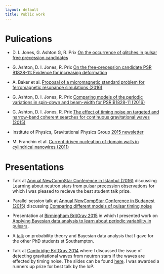 ```yaml
---
layout: default
title: Public work
---
```


# Pulications

* D. I. Jones, G. Ashton G, R. Prix [On the occurrence of glitches in pulsar free precession candidates](http://adsabs.harvard.edu/abs/2016arXiv161003509J)

* G. Ashton, D. I. Jones, R. Prix [On the free-precession candidate PSR B1828-11: Evidence for increasing deformation](http://adsabs.harvard.edu/abs/2016arXiv161003508A)

* A. Baker et al. [Proposal of a micromagnetic standard problem for ferromagnetic resonance simulations (2016)](http://adsabs.harvard.edu/abs/2016arXiv160305419B)

* G. Ashton, D. I. Jones, R. Prix [Comparing models of the periodic variations in spin-down and beam-width for PSR B1828-11 (2016) ](http://adsabs.harvard.edu/abs/2016MNRAS.458..881A)

* G. Ashton, D. I. Jones, R. Prix [The effect of timing noise on targeted
  and narrow-band coherent searches for continuous gravitational waves (2015)
  ](http://adsabs.harvard.edu/abs/2014arXiv1410.8044A)

* Institute of Physics, Gravitational Physics Group [2015 newsletter](
  http://www.iop.org/activity/groups/subject/gp/news/file_64991.pdf)

* M. Franchin et al. [Current driven nucleation of domain walls in cylindrical nanowires (2011)](http://www.southampton.ac.uk/~fangohr/publications/poster/MMM_2011_CurrentNanowire_Franchin.pdf)

# Presentations

* Talk at [Annual NewCompStar Conference in Istanbul
  (2016)](https://indico.cern.ch/event/472448/) discussing
  [Learning about neutron stars from pulsar precession observations](
https://indico.cern.ch/event/472448/contributions/1992071/attachments/1266420/1874875/GregAshtonIstanbul2016.pdf)
for which I was pleased to recieve the best student talk prize.

* Parallel session talk at [Annual NewCompStar Conference in Budapest
  (2015)](https://indico.kfki.hu/event/254/) discussing
  [Comparing different models of pulsar timing
  noise](https://indico.kfki.hu/event/254/session/6/contribution/126/material/slides/0.pdf)

* Presentation at [Birmingham BritGrav
  2015](http://www.sr.bham.ac.uk/britgrav15/) in which I presented work on
  [Applying Bayesian data analysis to learn about periodic variability in
  pulsars](BritGrav15.pdf).

* A [talk](Student_seminar02.pdf) on probability theory and Bayesian data
  analysis that I gave for the other PhD students st Southampton.

* Talk at [Cambridge BritGrav 2014](http://www.ast.cam.ac.uk/meetings/2014/britgrav.14) where
  I discussed the issue of detecting gravitational waves from neutron stars if
  the waves are effected by timing noise. The slides can be found [here](BritGrav.pdf).
  I was awarded a runners up prize for best talk by the IoP.
